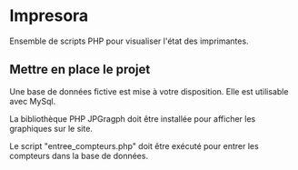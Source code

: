 # Impresora

Ensemble de scripts PHP pour visualiser l'état des imprimantes.

## Mettre en place le projet

Une base de données fictive est mise à votre disposition. 
Elle est utilisable avec MySql.

La bibliothèque PHP JPGragph doit être installée pour afficher les graphiques sur le site.

Le script "entree_compteurs.php" doit être exécuté pour entrer les compteurs dans la base de données.